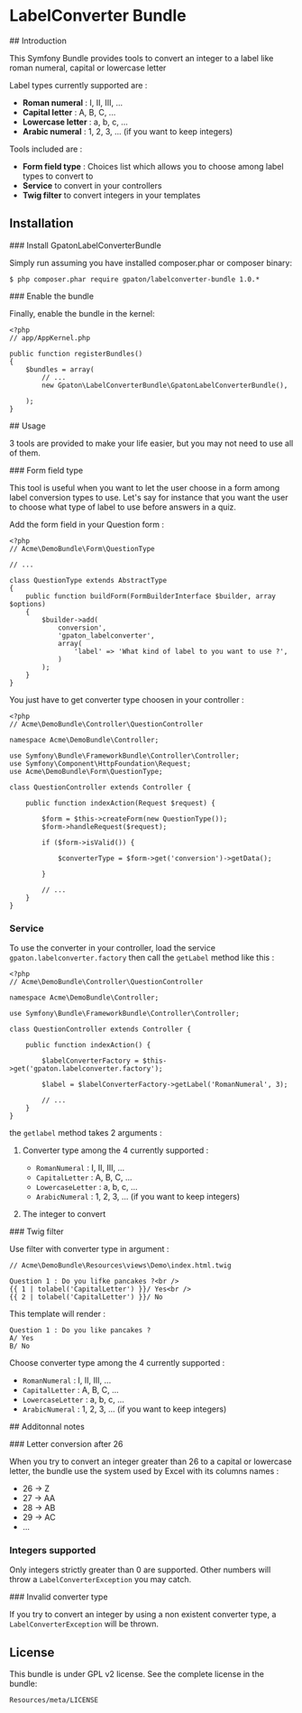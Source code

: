 # LabelConverter Bundle

## Introduction

This Symfony Bundle provides tools to convert an integer to a label like roman numeral, capital or lowercase letter

Label types currently supported are :

- **Roman numeral** : I, II, III, ...
- **Capital letter** : A, B, C, ...
- **Lowercase letter** : a, b, c, ...
- **Arabic numeral** : 1, 2, 3, ... (if you want to keep integers)

Tools included are :

- **Form field type** : Choices list which allows you to choose among label types to convert to
- **Service** to convert in your controllers
- **Twig filter** to convert integers in your templates

## Installation

### Install GpatonLabelConverterBundle

Simply run assuming you have installed composer.phar or composer binary:

    $ php composer.phar require gpaton/labelconverter-bundle 1.0.*

### Enable the bundle

Finally, enable the bundle in the kernel:

    <?php
    // app/AppKernel.php

    public function registerBundles()
    {
        $bundles = array(
            // ...
            new Gpaton\LabelConverterBundle\GpatonLabelConverterBundle(),

        );
    }


## Usage

3 tools are provided to make your life easier, but you may not need to use all of them.


### Form field type

This tool is useful when you want to let the user choose in a form among label conversion types to use.
Let's say for instance that you want the user to choose what type of label to use before answers in a quiz.

Add the form field in your Question form :

    <?php
    // Acme\DemoBundle\Form\QuestionType

    // ...

    class QuestionType extends AbstractType
    {
        public function buildForm(FormBuilderInterface $builder, array $options)
        {
            $builder->add(
                conversion',
                'gpaton_labelconverter',
                array(
                    'label' => 'What kind of label to you want to use ?',
                )
            );
        }
    }

You just have to get converter type choosen in your controller :


    <?php
    // Acme\DemoBundle\Controller\QuestionController

    namespace Acme\DemoBundle\Controller;

    use Symfony\Bundle\FrameworkBundle\Controller\Controller;
    use Symfony\Component\HttpFoundation\Request;
    use Acme\DemoBundle\Form\QuestionType;

    class QuestionController extends Controller {

        public function indexAction(Request $request) {

            $form = $this->createForm(new QuestionType());
            $form->handleRequest($request);

            if ($form->isValid()) {

                $converterType = $form->get('conversion')->getData();

            }

            // ...
        }
    }

### Service

To use the converter in your controller, load the service `gpaton.labelconverter.factory`
then call the `getLabel` method like this :

    <?php
    // Acme\DemoBundle\Controller\QuestionController

    namespace Acme\DemoBundle\Controller;

    use Symfony\Bundle\FrameworkBundle\Controller\Controller;

    class QuestionController extends Controller {

        public function indexAction() {

            $labelConverterFactory = $this->get('gpaton.labelconverter.factory');

            $label = $labelConverterFactory->getLabel('RomanNumeral', 3);

            // ...
        }
    }

the `getlabel` method takes 2 arguments :

1. Converter type among the 4 currently supported :
    - `RomanNumeral` : I, II, III, ...
    - `CapitalLetter` : A, B, C, ...
    - `LowercaseLetter` : a, b, c, ...
    - `ArabicNumeral` : 1, 2, 3, ... (if you want to keep integers)

2. The integer to convert

### Twig filter

Use filter with converter type in argument :

    // Acme\DemoBundle\Resources\views\Demo\index.html.twig

    Question 1 : Do you lifke pancakes ?<br />
    {{ 1 | tolabel('CapitalLetter') }}/ Yes<br />
    {{ 2 | tolabel('CapitalLetter') }}/ No

This template will render :

    Question 1 : Do you like pancakes ?
    A/ Yes
    B/ No

Choose converter type among the 4 currently supported :

- `RomanNumeral` : I, II, III, ...
- `CapitalLetter` : A, B, C, ...
- `LowercaseLetter` : a, b, c, ...
- `ArabicNumeral` : 1, 2, 3, ... (if you want to keep integers)

## Additonnal notes

### Letter conversion after 26

When you try to convert an integer greater than 26 to a capital or lowercase letter, the bundle use the system used by
Excel with its columns names :

- 26 -> Z
- 27 -> AA
- 28 -> AB
- 29 -> AC
- ...

### Integers supported

Only integers strictly greater than 0 are supported. Other numbers will throw a `LabelConverterException` you may catch.

### Invalid converter type

If you try to convert an integer by using a non existent converter type, a `LabelConverterException` will be thrown.

## License

This bundle is under GPL v2 license. See the complete license in the bundle:

    Resources/meta/LICENSE